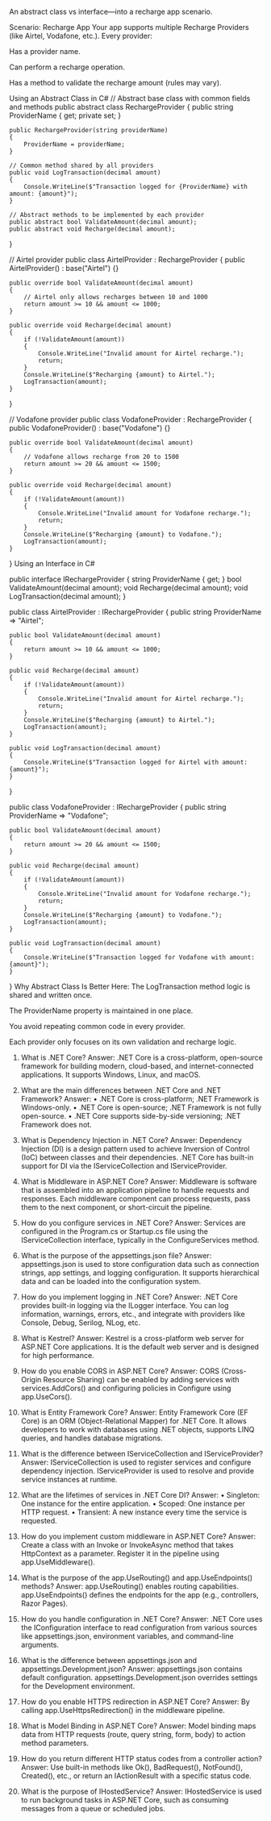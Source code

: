 An abstract class vs interface—into a recharge app scenario.

Scenario: Recharge App
Your app supports multiple Recharge Providers (like Airtel, Vodafone, etc.). Every provider:

Has a provider name.

Can perform a recharge operation.

Has a method to validate the recharge amount (rules may vary).

Using an Abstract Class in C#
// Abstract base class with common fields and methods
public abstract class RechargeProvider
{
    public string ProviderName { get; private set; }

    public RechargeProvider(string providerName)
    {
        ProviderName = providerName;
    }

    // Common method shared by all providers
    public void LogTransaction(decimal amount)
    {
        Console.WriteLine($"Transaction logged for {ProviderName} with amount: {amount}");
    }

    // Abstract methods to be implemented by each provider
    public abstract bool ValidateAmount(decimal amount);
    public abstract void Recharge(decimal amount);
}

// Airtel provider
public class AirtelProvider : RechargeProvider
{
    public AirtelProvider() : base("Airtel") {}

    public override bool ValidateAmount(decimal amount)
    {
        // Airtel only allows recharges between 10 and 1000
        return amount >= 10 && amount <= 1000;
    }

    public override void Recharge(decimal amount)
    {
        if (!ValidateAmount(amount))
        {
            Console.WriteLine("Invalid amount for Airtel recharge.");
            return;
        }
        Console.WriteLine($"Recharging {amount} to Airtel.");
        LogTransaction(amount);
    }
}

// Vodafone provider
public class VodafoneProvider : RechargeProvider
{
    public VodafoneProvider() : base("Vodafone") {}

    public override bool ValidateAmount(decimal amount)
    {
        // Vodafone allows recharge from 20 to 1500
        return amount >= 20 && amount <= 1500;
    }

    public override void Recharge(decimal amount)
    {
        if (!ValidateAmount(amount))
        {
            Console.WriteLine("Invalid amount for Vodafone recharge.");
            return;
        }
        Console.WriteLine($"Recharging {amount} to Vodafone.");
        LogTransaction(amount);
    }
}
Using an Interface in C#

public interface IRechargeProvider
{
    string ProviderName { get; }
    bool ValidateAmount(decimal amount);
    void Recharge(decimal amount);
    void LogTransaction(decimal amount);
}

public class AirtelProvider : IRechargeProvider
{
    public string ProviderName => "Airtel";

    public bool ValidateAmount(decimal amount)
    {
        return amount >= 10 && amount <= 1000;
    }

    public void Recharge(decimal amount)
    {
        if (!ValidateAmount(amount))
        {
            Console.WriteLine("Invalid amount for Airtel recharge.");
            return;
        }
        Console.WriteLine($"Recharging {amount} to Airtel.");
        LogTransaction(amount);
    }

    public void LogTransaction(decimal amount)
    {
        Console.WriteLine($"Transaction logged for Airtel with amount: {amount}");
    }
}

public class VodafoneProvider : IRechargeProvider
{
    public string ProviderName => "Vodafone";

    public bool ValidateAmount(decimal amount)
    {
        return amount >= 20 && amount <= 1500;
    }

    public void Recharge(decimal amount)
    {
        if (!ValidateAmount(amount))
        {
            Console.WriteLine("Invalid amount for Vodafone recharge.");
            return;
        }
        Console.WriteLine($"Recharging {amount} to Vodafone.");
        LogTransaction(amount);
    }

    public void LogTransaction(decimal amount)
    {
        Console.WriteLine($"Transaction logged for Vodafone with amount: {amount}");
    }
}
Why Abstract Class Is Better Here:
The LogTransaction method logic is shared and written once.

The ProviderName property is maintained in one place.

You avoid repeating common code in every provider.

Each provider only focuses on its own validation and recharge logic.


1. What is .NET Core?
Answer:
.NET Core is a cross-platform, open-source framework for building modern, cloud-based, and internet-connected applications. It supports Windows, Linux, and macOS.

2. What are the main differences between .NET Core and .NET Framework?
Answer:
•	.NET Core is cross-platform; .NET Framework is Windows-only.
•	.NET Core is open-source; .NET Framework is not fully open-source.
•	.NET Core supports side-by-side versioning; .NET Framework does not.

3. What is Dependency Injection in .NET Core?
Answer:
Dependency Injection (DI) is a design pattern used to achieve Inversion of Control (IoC) between classes and their dependencies. .NET Core has built-in support for DI via the IServiceCollection and IServiceProvider.

4. What is Middleware in ASP.NET Core?
Answer:
Middleware is software that is assembled into an application pipeline to handle requests and responses. Each middleware component can process requests, pass them to the next component, or short-circuit the pipeline.

5. How do you configure services in .NET Core?
Answer:
Services are configured in the Program.cs or Startup.cs file using the IServiceCollection interface, typically in the ConfigureServices method.

6. What is the purpose of the appsettings.json file?
Answer:
appsettings.json is used to store configuration data such as connection strings, app settings, and logging configuration. It supports hierarchical data and can be loaded into the configuration system.

7. How do you implement logging in .NET Core?
Answer:
.NET Core provides built-in logging via the ILogger<T> interface. You can log information, warnings, errors, etc., and integrate with providers like Console, Debug, Serilog, NLog, etc.

8. What is Kestrel?
Answer:
Kestrel is a cross-platform web server for ASP.NET Core applications. It is the default web server and is designed for high performance.

9. How do you enable CORS in ASP.NET Core?
Answer:
CORS (Cross-Origin Resource Sharing) can be enabled by adding services with services.AddCors() and configuring policies in Configure using app.UseCors().

10. What is Entity Framework Core?
Answer:
Entity Framework Core (EF Core) is an ORM (Object-Relational Mapper) for .NET Core. It allows developers to work with databases using .NET objects, supports LINQ queries, and handles database migrations.

1. What is the difference between IServiceCollection and IServiceProvider?
Answer:
IServiceCollection is used to register services and configure dependency injection. IServiceProvider is used to resolve and provide service instances at runtime.

2. What are the lifetimes of services in .NET Core DI?
Answer:
•	Singleton: One instance for the entire application.
•	Scoped: One instance per HTTP request.
•	Transient: A new instance every time the service is requested.

3. How do you implement custom middleware in ASP.NET Core?
Answer:
Create a class with an Invoke or InvokeAsync method that takes HttpContext as a parameter. Register it in the pipeline using app.UseMiddleware<YourMiddleware>().

4. What is the purpose of the app.UseRouting() and app.UseEndpoints() methods?
Answer:
app.UseRouting() enables routing capabilities. app.UseEndpoints() defines the endpoints for the app (e.g., controllers, Razor Pages).

5. How do you handle configuration in .NET Core?
Answer:
.NET Core uses the IConfiguration interface to read configuration from various sources like appsettings.json, environment variables, and command-line arguments.

6. What is the difference between appsettings.json and appsettings.Development.json?
Answer:
appsettings.json contains default configuration. appsettings.Development.json overrides settings for the Development environment.

7. How do you enable HTTPS redirection in ASP.NET Core?
Answer:
By calling app.UseHttpsRedirection() in the middleware pipeline.

8. What is Model Binding in ASP.NET Core?
Answer:
Model binding maps data from HTTP requests (route, query string, form, body) to action method parameters.

9. How do you return different HTTP status codes from a controller action?
Answer:
Use built-in methods like Ok(), BadRequest(), NotFound(), Created(), etc., or return an IActionResult with a specific status code.

10. What is the purpose of IHostedService?
Answer:
IHostedService is used to run background tasks in ASP.NET Core, such as consuming messages from a queue or scheduled jobs.
